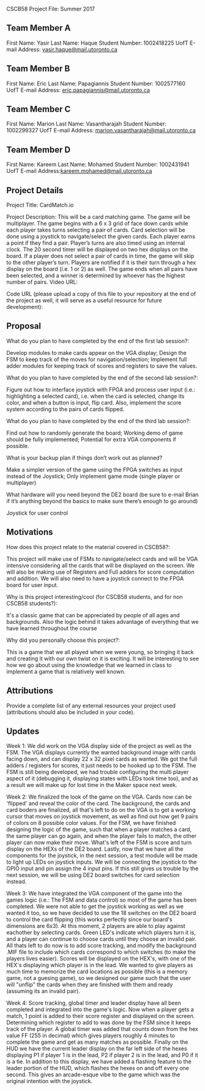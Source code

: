 CSCB58 Project File: Summer 2017

Team Member A
-------------
First Name: Yasir
Last Name: Haque
Student Number: 1002418225
UofT E-mail Address: yasir.haque@mail.utoronto.ca

Team Member B
-------------
First Name: Eric
Last Name: Papagiannis
Student Number: 1002577160
UofT E-mail Address: eric.papagiannis@mail.utoronto.ca

Team Member C
-------------
First Name: Marion 
Last Name: Vasantharajah
Student Number: 1002299327
UofT E-mail Address: marion.vasantharajah@mail.utoronto.ca 

Team Member D
-------------
First Name: Kareem
Last Name: Mohamed
Student Number: 1002431941
UofT E-mail Address:kareem.mohamed@mail.utoronto.ca 

Project Details
---------------
Project Title: CardMatch.io

Project Description: 
This will be a card matching game. The game will be multiplayer. The game begins with a 6 x 3 grid of face down cards while each player takes turns selecting a pair of cards. Card selection will be done using a joystick to navigate/select the given cards. Each player earns a point if they find a pair. Player’s turns are also timed using an internal clock. The 20 second timer will be displayed on two hex displays on the board. If a player does not select a pair of cards in time, the game will skip to the other player’s turn. Players are notified if it is their turn through a hex display on the board (i.e. 1 or 2) as well. The game ends when all pairs have been selected, and a winner is determined by whoever has the highest number of pairs. 
Video URL: 

Code URL (please upload a copy of this file to your repository at the end of the project as well, it will serve as a useful resource for future development):


Proposal
--------

What do you plan to have completed by the end of the first lab session?:

Develop modules to make cards appear on the VGA display; Design the FSM to keep track of the moves for navigation/selection; Implement full adder modules for keeping track of scores and registers to save the values.

What do you plan to have completed by the end of the second lab session?:

Figure out how to interface joystick with FPGA and process user input (i.e.: highlighting a selected card), i.e. when the card is selected, change its color, and when a button is input, flip card. Also, implement the score system according to the pairs of cards flipped.

What do you plan to have completed by the end of the third lab session?:

Find out how to randomly generate the board; Working demo of game should be fully implemented; Potential for extra VGA components if possible.

What is your backup plan if things don’t work out as planned?

Make a simpler version of the game using the FPGA switches as input instead of  the Joystick; Only implement game mode (single player or multiplayer)

What hardware will you need beyond the DE2 board 
(be sure to e-mail Brian if it’s anything beyond the basics to make sure there’s enough to go around)

Joystick for user control




Motivations
-----------
How does this project relate to the material covered in CSCB58?:

This project will make use of FSMs to navigate/select cards and will be VGA intensive considering all the cards that will be displayed on the screen. We will also be making use of Registers and Full adders for score computation and addition. We will also need to have a joystick connect to the FPGA board for user input.

Why is this project interesting/cool (for CSCB58 students, and for non CSCB58 students?):

It's a classic game that can be appreciated by people of all ages and backgrounds. Also the logic behind it takes advantage of everything that we have learned throughout the course

Why did you personally choose this project?:

This is a game that we all played when we were young, so bringing it back and creating it with our own twist on it is exciting. It will be interesting to see how we go about using the knowledge that we learned in class to implement a game that is relatively well known.

Attributions
------------
Provide a complete list of any external resources your project used (attributions should also be included in your
code).  

Updates
-------
Week 1:
We did work on the VGA display side of the project as well as the FSM. The VGA displays currently the wanted background image with cards facing down, and can display 22 x 32 pixel cards as wanted. We got the full adders / registers for scores, it just needs to be hooked up to the FSM. The FSM is still being developed, we had trouble configuring the multi player aspect of it (debugging it, displaying states with LEDs took time too), and as a result we will make up for lost time in the Maker space next week. 

Week 2:
We finalized the look of the game on the VGA. Cards now can be 'flipped' and reveal the color of the card. The background, the cards and card boders are finalized, all that's left to do on the VGA is to get a working cursor that moves on joystick movement, as well as find out how get 9 pairs of colors on 8 possible color values. For the FSM, we have finished designing the logic of the game, such that when a player matches a card, the same player can go again, and when the player fails to match, the other player can now make their move. What's left of the FSM is score and turn display on the HEXs of the DE2 board. Lastly, now that we have all the components for the joystick, in the next session, a test module will be made to light up LEDs on joystick inputs. We will be connecting the joystick to the GPIO input and pin assign the 4 input pins. If this still gives us trouble by the next session, we will be using DE2 board switches for card selection instead.

Week 3:
We have integrated the VGA component of the game into the games logic (i.e.: The FSM and data control) so most of the game has been completed. We were not able to get the joystick working as well as we wanted it too, so we have decided to use the 18 switches on the DE2 board to control the card flipping (this works perfectly since our board's dimensions are 6x3). At this moment, 2 players are able to play against eachother by selecting cards. Green LED's indicate which players turn it is, and a player can continue to choose cards until they choose an invalid pair. All thats left to do now is to add score tracking, and modify the background .MIF file to include which cards correspond to which switches (to make the players lives easier). Scores will be displayed on the HEX's, with one of the HEX's displaying which player is in the lead. We wanted to give players as much time to memorize the card locations as possible (this is a memory game, not a guesing game), so we designed our game such that the user will "unflip" the cards when they are finished with them and ready (assuming its an invalid pair).

Week 4:
Score tracking, global timer and leader display have all been completed and integrated into the game's logic. Now when a player gets a match, 1 point is added to their score register and displayed on the screen. Determining which register to add to was done by the FSM since it keeps track of the player. A global timer was added that counts down from the hex value FF (255 in decimal) which gives players roughly 4 minutes to complete the game and get as many matches as possible. Finally on the HUD we have the current leader display on the far left side of the hexes displaying P1 if player 1 is in the lead, P2 if player 2 is in the lead, and P0 if it is a tie. In addition to this display, we have added a flashing feature to the leader portion of the HUD, which flashes the hexes on and off every one second. This gives an arcade-esque vibe to the game which was the original intention with the joystick.
